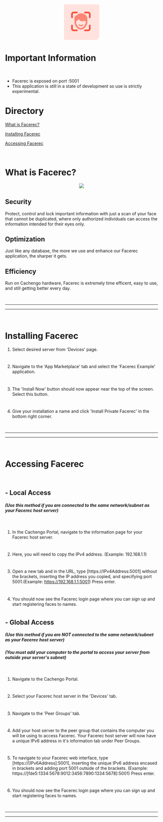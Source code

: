 <p align="center">
  <img src="https://raw.githubusercontent.com/cachengo/recipes/jb_readmefiles/facerec_readme/face_rec_logo.png" />
</p>

# Important Information

<br />

- Facerec is exposed on port :5001
- This application is still in a state of development so use is strictly experimental. 

# Directory
[What is Facerec?](#What-is-Facerec "Go to What is Facerec")

[Installing Facerec](#Installing-Facerec "Go to Installing Facerec")

[Accessing Facerec](#Accessing-Facerec "Go to Accessing Facerec")

<br />

# What is Facerec?

<p align="center">
  <img src="https://www.youtube.com/watch?v=I8GtygCoNcY" />
</p>


## Security
Protect, control and lock important information with just a scan of your face that cannot be duplicated, where only authorized individuals can access the information intended for their eyes only.

## Optimization
Just like any database, the more we use and enhance our Facerec application, the sharper it gets.

## Efficiency
Run on Cachengo hardware, Facerec is extremely time efficent, easy to use, and still getting better every day.

<br />

---
---
<br />

# Installing Facerec  
1. Select desired server from 'Devices' page.
#
2. Navigate to the 'App Marketplace' tab and select the 'Facerec Example' application.
#
3. The 'Install Now' button should now appear near the top of the screen. Select this button.
#
4. Give your installation a name and click 'Install Private Facerec' in the bottom right corner.

<br />

---
---
<br />

# Accessing Facerec

<br />

## - Local Access
##### (Use this method if you are connected to the same network/subnet as your Facerec host server)
<br />

1. In the Cachengo Portal, navigate to the information page for your Facerec host server.
#
2. Here, you will need to copy the IPv4 address. (Example: 192.168.1.1)
#
3. Open a new tab and in the URL, type [https://IPv4Address:5001] without the brackets, inserting the IP address you copied, and specifying port 5001.(Example: https://192.168.1.1:5001) Press enter.
#
4. You should now see the Facerec login page where you can sign up and start registering faces to names.
#
#
## - Global Access
##### (Use this method if you are NOT connected to the same network/subnet as your Facerec host server)
##### (You must add your computer to the portal to access your server from outside your server's subnet)
<br />

1. Navigate to the Cachengo Portal.
#
2. Select your Facerec host server in the 'Devices' tab.
#
3. Navigate to the 'Peer Groups' tab.
#
4. Add your host server to the peer group that contains the computer you will be using to access Facerec. Your Facerec host server will now have a unique IPv6 address in it's information tab under Peer Groups.
#
5. To navigate to your Facerec web interface, type [https://[IPv6Address]:5001], inserting the unique IPv6 address encased in brackets and adding port 5001 outside of the brackets. 
(Example: https://[fde5:1334:5678:9012:3456:7890:1334:5678]:5001) Press enter.
#
6. You should now see the Facerec login page where you can sign up and start registering faces to names.

<br />

---
---
<br />

